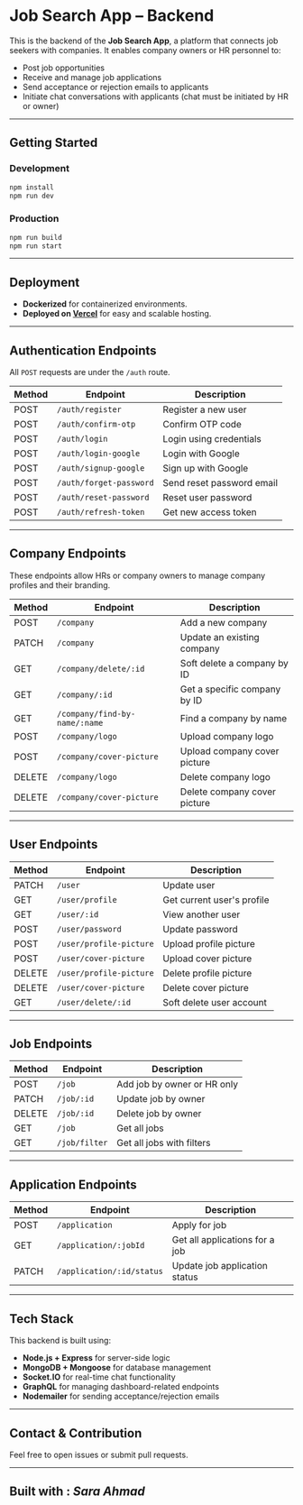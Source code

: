 # Job Search App – Backend

This is the backend of the **Job Search App**, a platform that connects job seekers with companies. It enables company owners or HR personnel to:

- Post job opportunities
- Receive and manage job applications
- Send acceptance or rejection emails to applicants
- Initiate chat conversations with applicants (chat must be initiated by HR or owner)

---

## Getting Started

### Development

```bash
npm install
npm run dev
```

### Production

```bash
npm run build
npm run start
```

---

## Deployment

- **Dockerized** for containerized environments.
- **Deployed on [Vercel](https://job-search-app-gold.vercel.app/)** for easy and scalable hosting.

---

## Authentication Endpoints

All `POST` requests are under the `/auth` route.

| Method | Endpoint                | Description               |
| ------ | ----------------------- | ------------------------- |
| POST   | `/auth/register`        | Register a new user       |
| POST   | `/auth/confirm-otp`     | Confirm OTP code          |
| POST   | `/auth/login`           | Login using credentials   |
| POST   | `/auth/login-google`    | Login with Google         |
| POST   | `/auth/signup-google`   | Sign up with Google       |
| POST   | `/auth/forget-password` | Send reset password email |
| POST   | `/auth/reset-password`  | Reset user password       |
| POST   | `/auth/refresh-token`   | Get new access token      |

---

## Company Endpoints

These endpoints allow HRs or company owners to manage company profiles and their branding.

| Method | Endpoint                      | Description                  |
| ------ | ----------------------------- | ---------------------------- |
| POST   | `/company`                    | Add a new company            |
| PATCH  | `/company`                    | Update an existing company   |
| GET    | `/company/delete/:id`         | Soft delete a company by ID  |
| GET    | `/company/:id`                | Get a specific company by ID |
| GET    | `/company/find-by-name/:name` | Find a company by name       |
| POST   | `/company/logo`               | Upload company logo          |
| POST   | `/company/cover-picture`      | Upload company cover picture |
| DELETE | `/company/logo`               | Delete company logo          |
| DELETE | `/company/cover-picture`      | Delete company cover picture |

---

## User Endpoints

| Method | Endpoint                | Description                |
| ------ | ----------------------- | -------------------------- |
| PATCH  | `/user`                 | Update user                |
| GET    | `/user/profile`         | Get current user's profile |
| GET    | `/user/:id`             | View another user          |
| POST   | `/user/password`        | Update password            |
| POST   | `/user/profile-picture` | Upload profile picture     |
| POST   | `/user/cover-picture`   | Upload cover picture       |
| DELETE | `/user/profile-picture` | Delete profile picture     |
| DELETE | `/user/cover-picture`   | Delete cover picture       |
| GET    | `/user/delete/:id`      | Soft delete user account   |

---

## Job Endpoints

| Method | Endpoint      | Description                 |
| ------ | ------------- | --------------------------- |
| POST   | `/job`        | Add job by owner or HR only |
| PATCH  | `/job/:id`    | Update job by owner         |
| DELETE | `/job/:id`    | Delete job by owner         |
| GET    | `/job`        | Get all jobs                |
| GET    | `/job/filter` | Get all jobs with filters   |

---

## Application Endpoints

| Method | Endpoint                  | Description                    |
| ------ | ------------------------- | ------------------------------ |
| POST   | `/application`            | Apply for job                  |
| GET    | `/application/:jobId`     | Get all applications for a job |
| PATCH  | `/application/:id/status` | Update job application status  |

---

## Tech Stack

This backend is built using:

- **Node.js + Express** for server-side logic
- **MongoDB + Mongoose** for database management
- **Socket.IO** for real-time chat functionality
- **GraphQL** for managing dashboard-related endpoints
- **Nodemailer** for sending acceptance/rejection emails

---

## Contact & Contribution

Feel free to open issues or submit pull requests.

---

## Built with : **_Sara Ahmad_**
